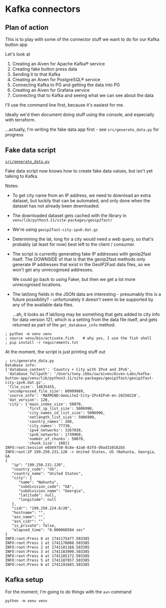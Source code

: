 # Kafka connectors

## Plan of action

This is to play with some of the connector stuff we want to do for our Kafka
button app

Let's look at

1. Creating an Aiven for Apache Kafka® service
2. Creating fake button press data
3. Sending it to that Kafka
4. Creating an Aiven for PostgreSQL® service
5. Connecting Kafka to PG and getting the data into PG
6. Creating an Aiven for Grafana service
7. Connecting that to Kafka and seeing what we can see about the data

I'll use the command line first, because it's easiest for me.

Ideally we'd then document doing stuff using the console, and especially with terraform.

...actually, I'm writing the fake data app first - see `src/generate_data.py`
for progress

## Fake data script

[`src/generate_data.py`](src/generate_data.py)

Fake data script now knows how to create fake data values, but isn't yet
talking to Kafka.

Notes:
* To get city name from an IP address, we need to download an extra dataset,
  but luckily that can be automated, and only done when the dataset has not
  already been downloaded.
* The downloaded dataset gets cached with the library in `venv/lib/python3.11/site-packages/geoip2fast/`
* We're using `geoip2fast-city-ipv6.dat.gz`
* Determining the lat, long for a city would need a web query, so that's
  probably (at least for now) best left to the client / consumer.
* The script is currently generating fake IP addresses with geoip2fast itself.
  The DOWNSIDE of that is that the geoip2fast methods only generate IP
  addresses that exist in the GeoIP2Fast data files, so we won't get any
  unrecognised addresses.
 
  We could go back to using Faker, but then we get a lot more unrecognised locations.

* The lat/long fields in the JSON data are interesting - presumably this is a
  future possibility? - unfortunately it doesn't seem to be supported by any
  of the available data files.
  
  ...ah, it looks as if lat/long may be something that gets added to city info
  for data version 121, which is a setting from the data file itself, and gets
  returned as part of the `get_database_info` method.

```
; python -m venv venv
; source venv/bin/activate.fish    # why yes, I use the fish shell
; pip install -r requirements.txt
```

At the moment, the script is just printing stuff out
```
; src/generate_data.py
Database info:
{'database_content': 'Country + City with IPv4 and IPv6',
 'database_fullpath': '/Users/tony.ibbs/sw/aiven/Aiven-Labs/kafka-button-app/venv/lib/python3.11/site-packages/geoip2fast/geoip2fast-city-ipv6.dat.gz',
 'file_size': 14635455,
 'uncompressed_file_size': 80909989,
 'source_info': 'MAXMIND:GeoLite2-City-IPv4IPv6-en-20250228',
 'dat_version': 120,
 'city': {'main_index_size': 50070,
          'first_ip_list_size': 5006990,
          'city_names_id_list_size': 5006990,
          'netlength_list_size': 5006990,
          'country_names': 268,
          'city_names': 77730,
          'ipv4_networks': 3267030,
          'ipv6_networks': 1739960,
          'number_of_chunks': 50070,
          'chunk_size': 100}}
INFO:root:Session e0569750-8c8e-42a8-83fd-d9ad310162b5
INFO:root:IP 199.250.231.120 -> United States, US (Nahunta, Georgia, GA
{
   "ip": "199.250.231.120",
   "country_code": "US",
   "country_name": "United States",
   "city": {
      "name": "Nahunta",
      "subdivision_code": "GA",
      "subdivision_name": "Georgia",
      "latitude": null,
      "longitude": null
   },
   "cidr": "199.250.224.0/20",
   "hostname": "",
   "asn_name": "",
   "asn_cidr": "",
   "is_private": false,
   "elapsed_time": "0.000060584 sec"
}
INFO:root:Press 0 at 1741175477.503385
INFO:root:Press 1 at 1741178088.503385
INFO:root:Press 2 at 1741181168.503385
INFO:root:Press 3 at 1741183990.503385
INFO:root:Press 4 at 1741185172.503385
INFO:root:Press 5 at 1741187857.503385
INFO:root:Press 6 at 1741191683.503385
```

## Kafka setup

For the moment, I'm going to do things with the `avn` command

```
python -m venv venv

```
